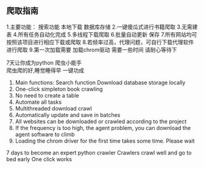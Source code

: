 ## 爬取指南
1.主要功能： 搜索功能  本地下载  数据库存储
2.一键傻瓜式进行书籍爬取 
3.无需建表 
4.所有任务自动化完成
5.多线程下载爬取
6.批量自动更新 保存
7.所有网站均可按照该项目进行相应下载或爬取
8.若频率过高，代理问题，可自行下载代理软件进行爬取
9.第一次加载需要 加载chrom驱动 需要一些时间 请耐心等待下

7天让你成为python 爬虫小能手  
爬虫爬的好,睡觉睡得早
一键功成 


1. Main functions: Search function Download database storage locally
2. One-click simpleton book crawling
3. No need to create a table
4. Automate all tasks
5. Multithreaded download crawl
6. Automatically update and save in batches
7. All websites can be downloaded or crawled according to the project
8. If the frequency is too high, the agent problem, you can download the agent software to climb
9. Loading the chrom driver for the first time takes some time. Please wait


7 days to become an expert python crawler
Crawlers crawl well and go to bed early
One click works